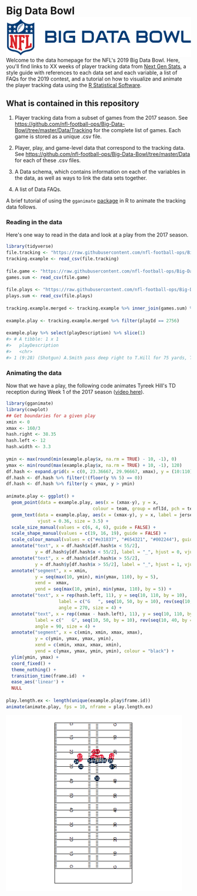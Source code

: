 
<!-- README.md is generated from README.Rmd. Please edit that file -->
Big Data Bowl <img src="Extras/bdb.png" align="right" />
========================================================

Welcome to the data homepage for the NFL's 2019 Big Data Bowl. Here, you'll find links to XX weeks of player tracking data from [Next Gen Stats](https://nextgenstats.nfl.com/), a style guide with references to each data set and each variable, a list of FAQs for the 2019 contest, and a tutorial on how to visualize and animate the player tracking data using the [R Statistical Software](https://cran.r-project.org/).

What is contained in this repository
------------------------------------

1.  Player tracking data from a subset of games from the 2017 season. See <https://github.com/nfl-football-ops/Big-Data-Bowl/tree/master/Data/Tracking> for the complete list of games. Each game is stored as a unique .csv file.

2.  Player, play, and game-level data that correspond to the tracking data. See <https://github.com/nfl-football-ops/Big-Data-Bowl/tree/master/Data> for each of these .csv files.

3.  A Data schema, which contains information on each of the variables in the data, as well as ways to link the data sets together.

4.  A list of Data FAQs.

A brief tutorial of using the `gganimate` [package](https://github.com/thomasp85/gganimate) in R to animate the tracking data follows.

### Reading in the data

Here's one way to read in the data and look at a play from the 2017 season.

``` r
library(tidyverse)
file.tracking <- "https://raw.githubusercontent.com/nfl-football-ops/Big-Data-Bowl/master/Data/Tracking/tracking_gameId_2017090700.csv?token=ArYlPx05ztvrEtIKTgB9umBui6HviSJMks5cDo3WwA%3D%3D"
tracking.example <- read_csv(file.tracking)

file.game <- "https://raw.githubusercontent.com/nfl-football-ops/Big-Data-Bowl/master/Data/games.csv?token=ArYlP3sUZTHRrsP5-qNkvDdobliwSSJAks5cDo5xwA%3D%3D"
games.sum <- read_csv(file.game) 

file.plays <- "https://raw.githubusercontent.com/nfl-football-ops/Big-Data-Bowl/master/Data/plays.csv?token=ArYlP58hzzHH8tABhMrbz-Lc1gB8zkx3ks5cDo9RwA%3D%3D"
plays.sum <- read_csv(file.plays) 

tracking.example.merged <- tracking.example %>% inner_join(games.sum) %>% inner_join(plays.sum) 

example.play <- tracking.example.merged %>% filter(playId == 2756)

example.play %>% select(playDescription) %>% slice(1)
#> # A tibble: 1 x 1
#>   playDescription                                                          
#>   <chr>                                                                    
#> 1 (9:28) (Shotgun) A.Smith pass deep right to T.Hill for 75 yards, TOUCHDO~
```

### Animating the data

Now that we have a play, the following code animates Tyreek Hill's TD reception during Week 1 of the 2017 season ([video here](https://www.youtube.com/watch?v=QJaC5jHOwDY)).

``` r
library(gganimate)
library(cowplot)
## Get boundaries for a given play
xmin <- 0
xmax <- 160/3
hash.right <- 38.35
hash.left <- 12
hash.width <- 3.3

ymin <- max(round(min(example.play$x, na.rm = TRUE) - 10, -1), 0)
ymax <- min(round(max(example.play$x, na.rm = TRUE) + 10, -1), 120)
df.hash <- expand.grid(x = c(0, 23.36667, 29.96667, xmax), y = (10:110))
df.hash <- df.hash %>% filter(!(floor(y %% 5) == 0))
df.hash <- df.hash %>% filter(y < ymax, y > ymin)

animate.play <- ggplot() +
  geom_point(data = example.play, aes(x = (xmax-y), y = x, 
                                 colour = team, group = nflId, pch = team, size = team)) + 
  geom_text(data = example.play, aes(x = (xmax-y), y = x, label = jerseyNumber), colour = "white", 
            vjust = 0.36, size = 3.5) + 
  scale_size_manual(values = c(6, 4, 6), guide = FALSE) + 
  scale_shape_manual(values = c(19, 16, 19), guide = FALSE) +
  scale_colour_manual(values = c("#e31837", "#654321", "#002244"), guide = FALSE) + 
  annotate("text", x = df.hash$x[df.hash$x < 55/2], 
           y = df.hash$y[df.hash$x < 55/2], label = "_", hjust = 0, vjust = -0.2) + 
  annotate("text", x = df.hash$x[df.hash$x > 55/2], 
           y = df.hash$y[df.hash$x > 55/2], label = "_", hjust = 1, vjust = -0.2) + 
  annotate("segment", x = xmin, 
           y = seq(max(10, ymin), min(ymax, 110), by = 5), 
           xend =  xmax, 
           yend = seq(max(10, ymin), min(ymax, 110), by = 5)) + 
  annotate("text", x = rep(hash.left, 11), y = seq(10, 110, by = 10), 
                    label = c("G   ", seq(10, 50, by = 10), rev(seq(10, 40, by = 10)), "   G"), 
                    angle = 270, size = 4) + 
  annotate("text", x = rep((xmax - hash.left), 11), y = seq(10, 110, by = 10), 
           label = c("   G", seq(10, 50, by = 10), rev(seq(10, 40, by = 10)), "G   "), 
           angle = 90, size = 4) + 
  annotate("segment", x = c(xmin, xmin, xmax, xmax), 
           y = c(ymin, ymax, ymax, ymin), 
           xend = c(xmin, xmax, xmax, xmin), 
           yend = c(ymax, ymax, ymin, ymin), colour = "black") + 
  ylim(ymin, ymax) + 
  coord_fixed() +  
  theme_nothing() + 
  transition_time(frame.id)  +
  ease_aes('linear') + 
  NULL

play.length.ex <- length(unique(example.play$frame.id))
animate(animate.play, fps = 10, nframe = play.length.ex)
```

![](man/figures/README-unnamed-chunk-3-1.gif)
